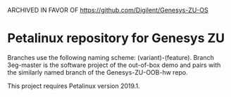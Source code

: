 ARCHIVED IN FAVOR OF https://github.com/Digilent/Genesys-ZU-OS

# Petalinux repository for Genesys ZU

Branches use the following naming scheme: (variant)-(feature). Branch 3eg-master is the software project of the out-of-box demo and pairs with the similarly named branch of the Genesys-ZU-OOB-hw repo.

This project requires Petalinux version 2019.1.
